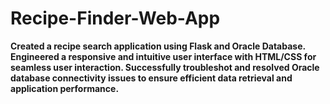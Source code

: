# Recipe-Finder-Web-App
**Created a recipe search application using Flask and Oracle Database. Engineered a responsive and intuitive user interface with HTML/CSS for seamless user interaction. Successfully troubleshot and resolved Oracle database connectivity issues to ensure efficient data retrieval and application performance.**
